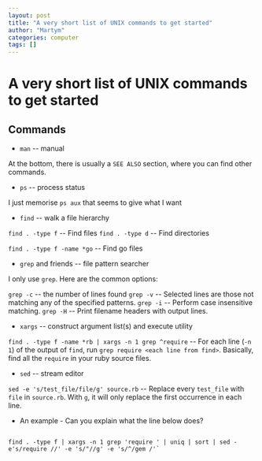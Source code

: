 ```yaml
---
layout: post
title: "A very short list of UNIX commands to get started"
author: "Martym"
categories: computer
tags: []
---
```


# A very short list of UNIX commands to get started

## Commands

- `man` -- manual

At the bottom, there is usually a `SEE ALSO` section, where you can
find other commands.

- `ps` -- process status

I just memorise `ps aux` that seems to give what I want

- `find` -- walk a file hierarchy

`find . -type f` -- Find files
`find . -type d` -- Find directories

`find . -type f -name *go` -- Find go files

- `grep` and friends -- file pattern searcher

I only use `grep`. Here are the common options:

`grep -c` -- the number of lines found
`grep -v` -- Selected lines are those not matching any of the specified patterns.
`grep -i` -- Perform case insensitive matching.
`grep -H` -- Print filename headers with output lines.

- `xargs` -- construct argument list(s) and execute utility

`find . -type f -name *rb | xargs -n 1 grep ^require` -- For each line (`-n 1`)
of the output of `find`, run `grep require <each line from
find>`. Basically, find all the `require` in your ruby source files.

- `sed` -- stream editor

`sed -e 's/test_file/file/g' source.rb` -- Replace every `test_file`
with `file` in `source.rb`. With `g`, it will only replace the first
occurrence in each line.

- An example - Can you explain what the line below does?

``` shell

find . -type f | xargs -n 1 grep 'require ' | uniq | sort | sed -e's/require //' -e 's/"//g' -e 's/^/gem /'`

```
